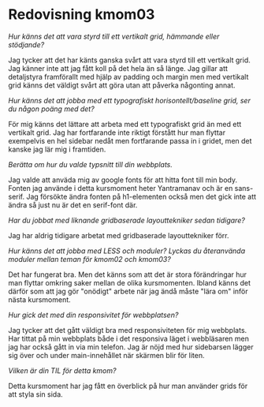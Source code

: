 ---
---
Redovisning kmom03
=========================

*Hur känns det att vara styrd till ett vertikalt grid, hämmande eller stödjande?*

Jag tycker att det har känts ganska svårt att vara styrd till ett vertikalt grid. Jag känner inte att jag fått koll på det hela än så länge. Jag gillar att detaljstyra framförallt med hjälp av padding och margin men med vertikalt grid känns det väldigt svårt att göra utan att påverka någonting annat.

*Hur känns det att jobba med ett typografiskt horisontellt/baseline grid, ser du någon poäng med det?*

För mig känns det lättare att arbeta med ett typografiskt grid än med ett vertikalt grid. Jag har fortfarande inte riktigt förstått hur man flyttar exempelvis en hel sidebar nedåt men fortfarande passa in i gridet, men det kanske jag lär mig i framtiden.

*Berätta om hur du valde typsnitt till din webbplats.*

Jag valde att anväda mig av google fonts för att hitta font till min body. Fonten jag använde i detta kursmoment heter Yantramanav och är en sans-serif. Jag försökte ändra fonten på h1-elementen också men det gick inte att ändra så just nu är det en serif-font där. 

*Har du jobbat med liknande gridbaserade layouttekniker sedan tidigare?*

Jag har aldrig tidigare arbetat med gridbaserade layouttekniker förr.

*Hur känns det att jobba med LESS och moduler? Lyckas du återanvända moduler mellan teman för kmom02 och kmom03?*

Det har fungerat bra. Men det känns som att det är stora förändringar hur man flyttar omkring saker mellan de olika kursmomenten. Ibland känns det därför som att jag gör "onödigt" arbete när jag ändå måste "lära om" inför nästa kursmoment.

*Hur gick det med din responsivitet för webbplatsen?*

Jag tycker att det gått väldigt bra med responsiviteten för mig webbplats. Har tittat på min webbplats både i det responsiva läget i webbläsaren men jag har också gått in via min telefon. Jag är nöjd med hur sidebarsen lägger sig över och under main-innehållet när skärmen blir för liten.

*Vilken är din TIL för detta kmom?*

Detta kursmoment har jag fått en överblick på hur man använder grids för att styla sin sida.
